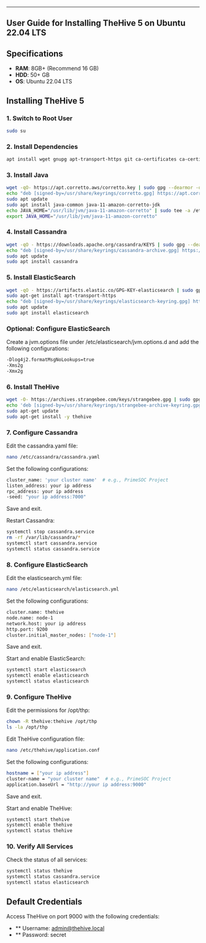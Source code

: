 --------------------------------------------------------------
  User Guide for Installing TheHive 5 on Ubuntu 22.04 LTS             
--------------------------------------------------------------

## Specifications
- **RAM**: 8GB+ (Recommend 16 GB)
- **HDD**: 50+ GB
- **OS**: Ubuntu 22.04 LTS

## Installing TheHive 5

### 1. Switch to Root User

```bash
sudo su
```


### 2. Install Dependencies

```bash
apt install wget gnupg apt-transport-https git ca-certificates ca-certificates-java curl software-properties-common python3-pip lsb-release
```


### 3. Install Java

```bash
wget -qO- https://apt.corretto.aws/corretto.key | sudo gpg --dearmor -o /usr/share/keyrings/corretto.gpg
echo "deb [signed-by=/usr/share/keyrings/corretto.gpg] https://apt.corretto.aws stable main" | sudo tee -a /etc/apt/sources.list.d/corretto.sources.list
sudo apt update
sudo apt install java-common java-11-amazon-corretto-jdk
echo JAVA_HOME="/usr/lib/jvm/java-11-amazon-corretto" | sudo tee -a /etc/environment
export JAVA_HOME="/usr/lib/jvm/java-11-amazon-corretto"
```


### 4. Install Cassandra

```bash
wget -qO - https://downloads.apache.org/cassandra/KEYS | sudo gpg --dearmor -o /usr/share/keyrings/cassandra-archive.gpg
echo "deb [signed-by=/usr/share/keyrings/cassandra-archive.gpg] https://debian.cassandra.apache.org 40x main" | sudo tee -a /etc/apt/sources.list.d/cassandra.sources.list
sudo apt update
sudo apt install cassandra
```


### 5. Install ElasticSearch

```bash
wget -qO - https://artifacts.elastic.co/GPG-KEY-elasticsearch | sudo gpg --dearmor -o /usr/share/keyrings/elasticsearch-keyring.gpg
sudo apt-get install apt-transport-https
echo "deb [signed-by=/usr/share/keyrings/elasticsearch-keyring.gpg] https://artifacts.elastic.co/packages/7.x/apt stable main" | sudo tee /etc/apt/sources.list.d/elastic-7.x.list
sudo apt update
sudo apt install elasticsearch

```


### Optional: Configure ElasticSearch

Create a jvm.options file under /etc/elasticsearch/jvm.options.d and add the following configurations:

```bash
-Dlog4j2.formatMsgNoLookups=true
-Xms2g
-Xmx2g
```

### 6. Install TheHive

```bash
wget -O- https://archives.strangebee.com/keys/strangebee.gpg | sudo gpg --dearmor -o /usr/share/keyrings/strangebee-archive-keyring.gpg
echo 'deb [signed-by=/usr/share/keyrings/strangebee-archive-keyring.gpg] https://deb.strangebee.com thehive-5.2 main' | sudo tee -a /etc/apt/sources.list.d/strangebee.list
sudo apt-get update
sudo apt-get install -y thehive
```

### 7. Configure Cassandra
Edit the cassandra.yaml file:

```bash
nano /etc/cassandra/cassandra.yaml
```

Set the following configurations:

```bash
cluster_name: 'your cluster name'  # e.g., PrimeSOC Project
listen_address: your ip address
rpc_address: your ip address
-seed: "your ip address:7000"
```

Save and exit.

Restart Cassandra:

```bash
systemctl stop cassandra.service
rm -rf /var/lib/cassandra/*
systemctl start cassandra.service
systemctl status cassandra.service
```


### 8. Configure ElasticSearch

Edit the elasticsearch.yml file:

```bash
nano /etc/elasticsearch/elasticsearch.yml
```

Set the following configurations:

```bash
cluster.name: thehive
node.name: node-1
network.host: your ip address
http.port: 9200
cluster.initial_master_nodes: ["node-1"]
```
Save and exit.

Start and enable ElasticSearch:

```bash
systemctl start elasticsearch
systemctl enable elasticsearch
systemctl status elasticsearch
```

### 9. Configure TheHive

Edit the permissions for /opt/thp:

```bash
chown -R thehive:thehive /opt/thp
ls -la /opt/thp
```

Edit TheHive configuration file:

```bash
nano /etc/thehive/application.conf
```

Set the following configurations:

```bash
hostname = ["your ip address"]
cluster-name = "your cluster name"  # e.g., PrimeSOC Project
application.baseUrl = "http://your ip address:9000"
```

Save and exit.

Start and enable TheHive:

```bash
systemctl start thehive
systemctl enable thehive
systemctl status thehive
```

### 10. Verify All Services

Check the status of all services:

```bash
systemctl status thehive
systemctl status cassandra.service
systemctl status elasticsearch
```

## Default Credentials

Access TheHive on port 9000 with the following credentials:

- ** Username: admin@thehive.local
- ** Password: secret

